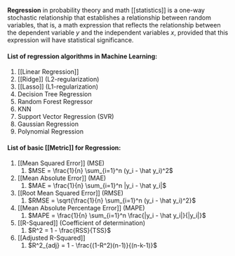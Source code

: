 **Regression** in probability theory and math [[statistics]] is a one-way stochastic relationship that establishes a relationship between random variables, that is, a math expression that reflects the relationship between the dependent variable $y$ and the independent variables $x$, provided that this expression will have statistical significance.

#### List of regression algorithms in Machine Learning:

1. [[Linear Regression]]
2. [[Ridge]] (L2-regularization)
3. [[Lasso]] (L1-regularization)
4. Decision Tree Regression
5. Random Forest Regressor
6. KNN
7. Support Vector Regression (SVR)
8. Gaussian Regression
9. Polynomial Regression


#### List of basic [[Metric]] for Regression:

1. [[Mean Squared Error]] (MSE)
	1. $MSE = \frac{1}{n} \sum_{i=1}^n (y_i - \hat y_i)^2$
2.  [[Mean Absolute Error]] (MAE)
	1. $MAE = \frac{1}{n} \sum_{i=1}^n |y_i - \hat y_i|$
3. [[Root Mean Squared Error]] (RMSE)
	1. $RMSE = \sqrt{\frac{1}{n} \sum_{i=1}^n (y_i - \hat y_i)^2}$
4. [[Mean Absolute Percentage Error]] (MAPE)
	1. $MAPE = \frac{1}{n} \sum_{i=1}^n \frac{|y_i - \hat y_i|}{|y_i|}$
5. [[R-Squared]] (Coefficient of determination)
	1. $R^2 = 1 - \frac{RSS}{TSS}$
6. [[Adjusted R-Squared]]
	1. $R^2_{adj} = 1 - \frac{(1-R^2)(n-1)}{(n-k-1)}$